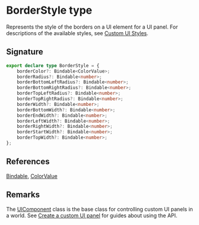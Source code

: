 # BorderStyle type

Represents the style of the borders on a UI element for a UI panel. For descriptions of the available styles, see [Custom UI Styles](https://developers.meta.com/horizon-worlds/learn/documentation/desktop-editor/custom-ui/api-reference-for-custom-ui#borderstyle).

## Signature

```typescript
export declare type BorderStyle = {
    borderColor?: Bindable<ColorValue>;
    borderRadius?: Bindable<number>;
    borderBottomLeftRadius?: Bindable<number>;
    borderBottomRightRadius?: Bindable<number>;
    borderTopLeftRadius?: Bindable<number>;
    borderTopRightRadius?: Bindable<number>;
    borderWidth?: Bindable<number>;
    borderBottomWidth?: Bindable<number>;
    borderEndWidth?: Bindable<number>;
    borderLeftWidth?: Bindable<number>;
    borderRightWidth?: Bindable<number>;
    borderStartWidth?: Bindable<number>;
    borderTopWidth?: Bindable<number>;
};
```

## References

[Bindable](https://developers.meta.com/horizon-worlds/reference/2.0.0/ui_bindable), [ColorValue](https://developers.meta.com/horizon-worlds/reference/2.0.0/ui_colorvalue)

## Remarks

The [UIComponent](https://developers.meta.com/horizon-worlds/reference/2.0.0/ui_uicomponent) class is the base class for controlling custom UI panels in a world. See [Create a custom UI panel](https://developers.meta.com/horizon-worlds/learn/documentation/desktop-editor/custom-ui/creating-a-custom-ui-panel) for guides about using the API.